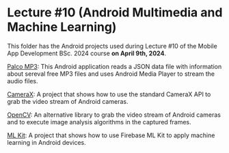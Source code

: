 # Lecture #10  (Android Multimedia and Machine Learning)

This folder has the Android projects used during Lecture #10 of the Mobile App Development BSc. 2024 course **on April 9th, 2024**.

[Palco MP3](10-1_PalcoMP3): This Android application reads a JSON data file with information about sereval free MP3 files and uses Android Media Player to stream the audio files.

[CameraX](10-2_CameraX): A project that shows how to use the standard CameraX API to grab the video stream of Android cameras.

[OpenCV](10-3_OpenCV): An alternative library to grab the video stream of Android cameras and to execute image analysis algorithms in the captured frames.

[ML Kit](10-4_MLKit): A project that shows how to use Firebase ML Kit to apply machine learning in Android devices.
